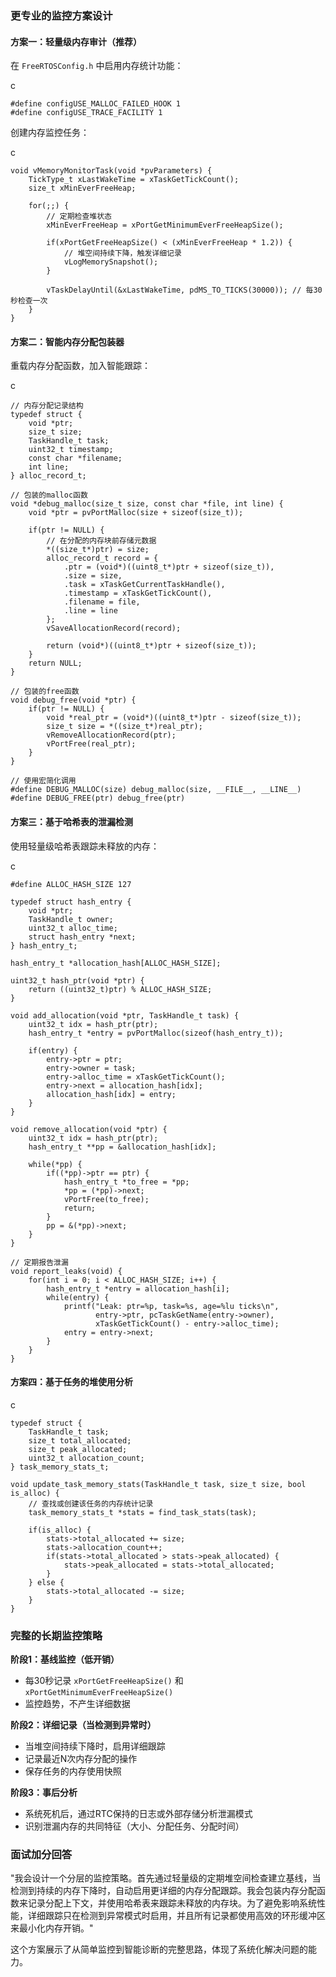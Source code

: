 ### 更专业的监控方案设计

#### 方案一：轻量级内存审计（推荐）

在 `FreeRTOSConfig.h` 中启用内存统计功能：

c

```
#define configUSE_MALLOC_FAILED_HOOK 1
#define configUSE_TRACE_FACILITY 1
```



创建内存监控任务：

c

```
void vMemoryMonitorTask(void *pvParameters) {
    TickType_t xLastWakeTime = xTaskGetTickCount();
    size_t xMinEverFreeHeap;
    
    for(;;) {
        // 定期检查堆状态
        xMinEverFreeHeap = xPortGetMinimumEverFreeHeapSize();
        
        if(xPortGetFreeHeapSize() < (xMinEverFreeHeap * 1.2)) {
            // 堆空间持续下降，触发详细记录
            vLogMemorySnapshot();
        }
        
        vTaskDelayUntil(&xLastWakeTime, pdMS_TO_TICKS(30000)); // 每30秒检查一次
    }
}
```



#### 方案二：智能内存分配包装器

重载内存分配函数，加入智能跟踪：

c

```
// 内存分配记录结构
typedef struct {
    void *ptr;
    size_t size;
    TaskHandle_t task;
    uint32_t timestamp;
    const char *filename;
    int line;
} alloc_record_t;

// 包装的malloc函数
void *debug_malloc(size_t size, const char *file, int line) {
    void *ptr = pvPortMalloc(size + sizeof(size_t));
    
    if(ptr != NULL) {
        // 在分配的内存块前存储元数据
        *((size_t*)ptr) = size;
        alloc_record_t record = {
            .ptr = (void*)((uint8_t*)ptr + sizeof(size_t)),
            .size = size,
            .task = xTaskGetCurrentTaskHandle(),
            .timestamp = xTaskGetTickCount(),
            .filename = file,
            .line = line
        };
        vSaveAllocationRecord(record);
        
        return (void*)((uint8_t*)ptr + sizeof(size_t));
    }
    return NULL;
}

// 包装的free函数  
void debug_free(void *ptr) {
    if(ptr != NULL) {
        void *real_ptr = (void*)((uint8_t*)ptr - sizeof(size_t));
        size_t size = *((size_t*)real_ptr);
        vRemoveAllocationRecord(ptr);
        vPortFree(real_ptr);
    }
}

// 使用宏简化调用
#define DEBUG_MALLOC(size) debug_malloc(size, __FILE__, __LINE__)
#define DEBUG_FREE(ptr) debug_free(ptr)
```



#### 方案三：基于哈希表的泄漏检测

使用轻量级哈希表跟踪未释放的内存：

c

```
#define ALLOC_HASH_SIZE 127

typedef struct hash_entry {
    void *ptr;
    TaskHandle_t owner;
    uint32_t alloc_time;
    struct hash_entry *next;
} hash_entry_t;

hash_entry_t *allocation_hash[ALLOC_HASH_SIZE];

uint32_t hash_ptr(void *ptr) {
    return ((uint32_t)ptr) % ALLOC_HASH_SIZE;
}

void add_allocation(void *ptr, TaskHandle_t task) {
    uint32_t idx = hash_ptr(ptr);
    hash_entry_t *entry = pvPortMalloc(sizeof(hash_entry_t));
    
    if(entry) {
        entry->ptr = ptr;
        entry->owner = task;
        entry->alloc_time = xTaskGetTickCount();
        entry->next = allocation_hash[idx];
        allocation_hash[idx] = entry;
    }
}

void remove_allocation(void *ptr) {
    uint32_t idx = hash_ptr(ptr);
    hash_entry_t **pp = &allocation_hash[idx];
    
    while(*pp) {
        if((*pp)->ptr == ptr) {
            hash_entry_t *to_free = *pp;
            *pp = (*pp)->next;
            vPortFree(to_free);
            return;
        }
        pp = &(*pp)->next;
    }
}

// 定期报告泄漏
void report_leaks(void) {
    for(int i = 0; i < ALLOC_HASH_SIZE; i++) {
        hash_entry_t *entry = allocation_hash[i];
        while(entry) {
            printf("Leak: ptr=%p, task=%s, age=%lu ticks\n", 
                   entry->ptr, pcTaskGetName(entry->owner), 
                   xTaskGetTickCount() - entry->alloc_time);
            entry = entry->next;
        }
    }
}
```



#### 方案四：基于任务的堆使用分析

c

```
typedef struct {
    TaskHandle_t task;
    size_t total_allocated;
    size_t peak_allocated;
    uint32_t allocation_count;
} task_memory_stats_t;

void update_task_memory_stats(TaskHandle_t task, size_t size, bool is_alloc) {
    // 查找或创建该任务的内存统计记录
    task_memory_stats_t *stats = find_task_stats(task);
    
    if(is_alloc) {
        stats->total_allocated += size;
        stats->allocation_count++;
        if(stats->total_allocated > stats->peak_allocated) {
            stats->peak_allocated = stats->total_allocated;
        }
    } else {
        stats->total_allocated -= size;
    }
}
```



### 完整的长期监控策略

**阶段1：基线监控（低开销）**

-   每30秒记录 `xPortGetFreeHeapSize()` 和 `xPortGetMinimumEverFreeHeapSize()`
-   监控趋势，不产生详细数据

**阶段2：详细记录（当检测到异常时）**

-   当堆空间持续下降时，启用详细跟踪
-   记录最近N次内存分配的操作
-   保存任务的内存使用快照

**阶段3：事后分析**

-   系统死机后，通过RTC保持的日志或外部存储分析泄漏模式
-   识别泄漏内存的共同特征（大小、分配任务、分配时间）

### 面试加分回答

"我会设计一个分层的监控策略。首先通过轻量级的定期堆空间检查建立基线，当检测到持续的内存下降时，自动启用更详细的内存分配跟踪。我会包装内存分配函数来记录分配上下文，并使用哈希表来跟踪未释放的内存块。为了避免影响系统性能，详细跟踪只在检测到异常模式时启用，并且所有记录都使用高效的环形缓冲区来最小化内存开销。"

这个方案展示了从简单监控到智能诊断的完整思路，体现了系统化解决问题的能力。